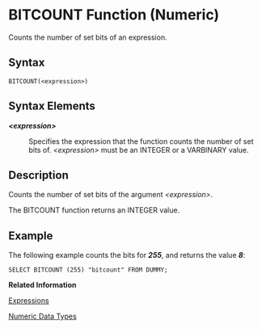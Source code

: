 <!-- loio12501aa67d624a87a60be1eda9c1d093 -->

# BITCOUNT Function \(Numeric\)

Counts the number of set bits of an expression.



## Syntax

```
BITCOUNT(<expression>)
```



## Syntax Elements


<dl>
<dt><b>

*<expression\>*

</b></dt>
<dd>

Specifies the expression that the function counts the number of set bits of. *<expression\>* must be an INTEGER or a VARBINARY value.



</dd>
</dl>



## Description

Counts the number of set bits of the argument *<expression\>*.

The BITCOUNT function returns an INTEGER value.



## Example

The following example counts the bits for ***255***, and returns the value ***8***:

```
SELECT BITCOUNT (255) "bitcount" FROM DUMMY;
```

**Related Information**  


[Expressions](../expressions-20a4389.md "An expression is a clause that can be evaluated to return values.")

[Numeric Data Types](../numeric-data-types-4ee2f26.md "Numeric data types are used to store numeric information.")

